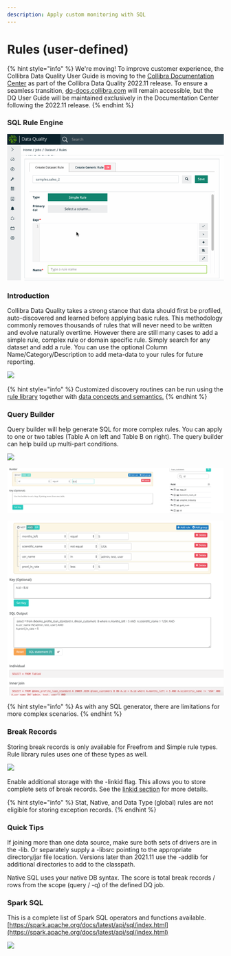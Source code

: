```yaml
---
description: Apply custom monitoring with SQL
---
```


# Rules (user-defined)

{% hint style="info" %}
We're moving! To improve customer experience, the Collibra Data Quality User Guide is moving to the [Collibra Documentation Center](https://productresources.collibra.com/docs/collibra/latest/Content/Home.htm) as part of the Collibra Data Quality 2022.11 release. To ensure a seamless transition, [dq-docs.collibra.com](../../) will remain accessible, but the DQ User Guide will be maintained exclusively in the Documentation Center following the 2022.11 release.&#x20;
{% endhint %}

### SQL Rule Engine

![](../../.gitbook/assets/rules.gif)

### Introduction

Collibra Data Quality takes a strong stance that data should first be profiled, auto-discovered and learned before applying basic rules. This methodology commonly removes thousands of rules that will never need to be written and evolve naturally overtime. However there are still many cases to add a simple rule, complex rule or domain specific rule. Simply search for any dataset and add a rule. You can use the optional Column Name/Category/Description to add meta-data to your rules for future reporting.

![](<../../.gitbook/assets/quick\_rules (1).gif>)

{% hint style="info" %}
Customized discovery routines can be run using the [rule library](./#rule-library) together with [data concepts and semantics.](data-concepts-and-semantics.md)
{% endhint %}

### Query Builder

Query builder will help generate SQL for more complex rules. You can apply to one or two tables (Table A on left and Table B on right). The query builder can help build up multi-part conditions.

![](../../.gitbook/assets/query\_builder.gif)

![(Optional)  Start by searching for table B on the right, to set a key for the join condition](<../../.gitbook/assets/Screen Shot 2019-09-04 at 12.39.17 PM.png>)

![Input conditions and click SQL statement to generate example syntax](<../../.gitbook/assets/Screen Shot 2019-09-04 at 12.46.02 PM.png>)

{% hint style="info" %}
As with any SQL generator, there are limitations for more complex scenarios.
{% endhint %}

### Break Records

Storing break records is only available for Freefrom and Simple rule types. Rule library rules uses one of these types as well.

![](<../../.gitbook/assets/break\_records (1).gif>)

Enable additional storage with the -linkid flag. This allows you to store complete sets of break records. See the [linkid section](../../apis-1/owlcheck-spark/owlcheck/owlcheck-linkid.md) for more details.

{% hint style="info" %}
Stat, Native, and Data Type (global) rules are not eligible for storing exception records.
{% endhint %}

### Quick Tips

If joining more than one data source, make sure both sets of drivers are in the -lib. Or separately supply a -libsrc pointing to the appropriate directory/jar file location. Versions later than 2021.11 use the -addlib for additional directories to add to the classpath.

Native SQL uses your native DB syntax. The score is total break records / rows from the scope (query / -q) of the defined DQ job.

### Spark SQL

This is a complete list of Spark SQL operators and functions available. [https://spark.apache.org/docs/latest/api/sql/index.html](https://spark.apache.org/docs/latest/api/sql/index.html)

![](../../.gitbook/assets/sql\_functions.gif)
